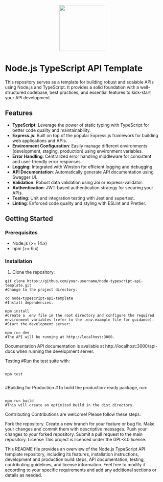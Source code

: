 

<div align="center">
  <img width="150" height="150" src="https://github.com/sathirak/node-api-template/assets/145209193/c5aabee8-a5b2-4782-8433-0d4daf6dbb1f" />
<div/>

<div align="left">
  
# Node.js TypeScript API Template

This repository serves as a template for building robust and scalable APIs using Node.js and TypeScript. It provides a solid foundation with a well-structured codebase, best practices, and essential features to kick-start your API development.

## Features

- **TypeScript**: Leverage the power of static typing with TypeScript for better code quality and maintainability.
- **Express.js**: Built on top of the popular Express.js framework for building web applications and APIs.
- **Environment Configuration**: Easily manage different environments (development, staging, production) using environment variables.
- **Error Handling**: Centralized error handling middleware for consistent and user-friendly error responses.
- **Logging**: Integrated with Winston for efficient logging and debugging.
- **API Documentation**: Automatically generate API documentation using Swagger UI.
- **Validation**: Robust data validation using Joi or express-validator.
- **Authentication**: JWT-based authentication strategy for securing your APIs.
- **Testing**: Unit and integration testing with Jest and supertest.
- **Linting**: Enforced code quality and styling with ESLint and Prettier.

## Getting Started

### Prerequisites

- Node.js (>= 14.x)
- npm (>= 6.x)

### Installation

1. Clone the repository:

```
git clone https://github.com/your-username/node-typescript-api-template.git
#Change to the project directory:

cd node-typescript-api-template
#Install dependencies:

npm install
#Create a .env file in the root directory and configure the required environment variables (refer to the .env.example file for guidance).
#Start the development server:

npm run dev
#The API will be running at http://localhost:3000.

```

Documentation
API documentation is available at http://localhost:3000/api-docs when running the development server.

Testing
#Run the test suite with:

```

npm test


```
#Building for Production
#To build the production-ready package, run:

```

npm run build
#This will create an optimized build in the dist directory.
```
Contributing
Contributions are welcome! Please follow these steps:

Fork the repository.
Create a new branch for your feature or bug fix.
Make your changes and commit them with descriptive messages.
Push your changes to your forked repository.
Submit a pull request to the main repository.
License
This project is licensed under the GPL-3.0 license.




This README file provides an overview of the Node.js TypeScript API template repository, including its features, installation instructions, development and production build steps, API documentation, testing, contributing guidelines, and license information. Feel free to modify it according to your specific requirements and add any additional sections or details as needed.


<div/>

